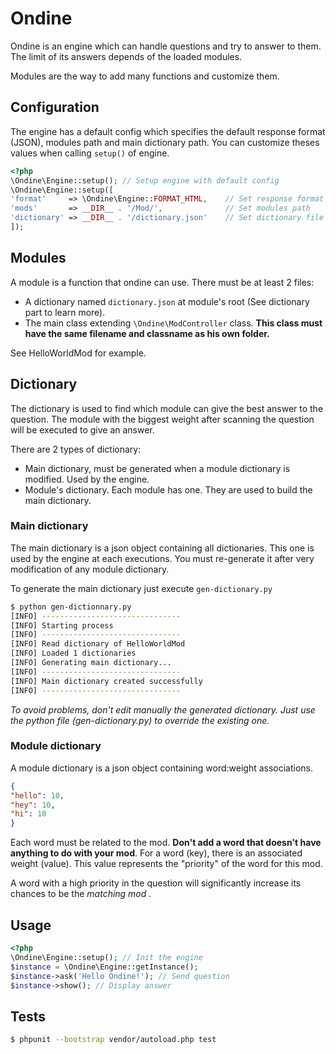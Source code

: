Ondine
======

Ondine is an engine which can handle questions and try to answer to them. The limit of its answers depends of the loaded modules.

Modules are the way to add many functions and customize them.


Configuration
-------------

The engine has a default config which specifies the default response format (JSON), modules path and main dictionary path.
You can customize theses values when calling `setup()` of engine.

```php
<?php
\Ondine\Engine::setup(); // Setup engine with default config
\Ondine\Engine::setup([
'format'     => \Ondine\Engine::FORMAT_HTML,    // Set response format
'mods'       => __DIR__ . '/Mod/',              // Set modules path
'dictionary' => __DIR__ . '/dictionary.json'    // Set dictionary file path
]);
```


Modules
-------
A module is a function that ondine can use. There must be at least 2 files:

* A dictionary named `dictionary.json` at module's root (See dictionary part to learn more).
* The main class extending `\Ondine\ModController` class. **This class must have the same filename and classname as his own folder.**

See HelloWorldMod for example.


Dictionary
----------
The dictionary is used to find which module can give the best answer to the question. The module with the biggest weight after scanning the question will be executed to give an answer.

There are 2 types of dictionary:

* Main dictionary, must be generated when a module dictionary is modified. Used by the engine.
* Module's dictionary. Each module has one. They are used to build the main dictionary.


### Main dictionary
The main dictionary is a json object containing all dictionaries. This one is used by the engine at each executions.
You must re-generate it after very modification of any module dictionary.

To generate the main dictionary just execute `gen-dictionary.py`

```sh
$ python gen-dictionnary.py
[INFO] -------------------------------
[INFO] Starting process
[INFO] -------------------------------
[INFO] Read dictionary of HelloWorldMod
[INFO] Loaded 1 dictionaries
[INFO] Generating main dictionary...
[INFO] -------------------------------
[INFO] Main dictionary created successfully
[INFO] -------------------------------
```

_To avoid problems, don't edit manually the generated dictionary. Just use the python file (gen-dictionary.py) to override the existing one._


### Module dictionary
A module dictionary is a json object containing word:weight associations.

```json
{
"hello": 10,
"hey": 10,
"hi": 10
}
```

Each word must be related to the mod. **Don't add a word that doesn't have anything to do with your mod**.
For a word (key), there is an associated weight (value). This value represents the "priority" of the word for this mod.

A word with a high priority in the question will significantly increase its chances to be the _matching mod_ .


Usage
-----

```php
<?php
\Ondine\Engine::setup(); // Init the engine
$instance = \Ondine\Engine::getInstance();
$instance->ask('Hello Ondine!'); // Send question
$instance->show(); // Display answer
```

Tests
-----

```sh
$ phpunit --bootstrap vendor/autoload.php test
```